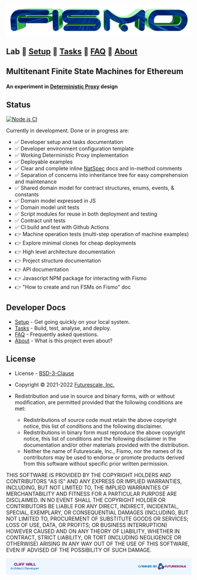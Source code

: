 ![Fismo](docs/images/fismo-logo.png)
## Lab 🧪 [Setup](docs/setup.md) 🧪 [Tasks](docs/tasks.md) 🧪 [FAQ](docs/faq.md) 🧪  [About](docs/about.md)

## Multitenant Finite State Machines for Ethereum
#### An experiment in [Deterministic Proxy](docs/about.md#a-deterministic-proxy-experiment) design

## Status
[![Node.js CI](https://github.com/cliffhall/Fismo/actions/workflows/node.js.yml/badge.svg)](https://github.com/cliffhall/Fismo/actions/workflows/node.js.yml)

Currently in development. Done or in progress are:
- ✅ Developer setup and tasks documentation
- ✅ Developer environment configuration template
- ✅ Working Deterministic Proxy implementation
- ✅ Deployable examples
- ✅ Clear and complete inline [NatSpec](https://docs.soliditylang.org/en/v0.8.11/natspec-format.html?highlight=NatSpec) docs and in-method comments
- ✅ Separation of concerns into inheritance tree for easy comprehension and maintenance
- ✅ Shared domain model for contract structures, enums, events, & constants
- ✅ Domain model expressed in JS
- ✅ Domain model unit tests
- ✅ Script modules for reuse in both deployment and testing
- ✅ Contract unit tests
- ✅ CI build and test with Github Actions
- 👉 Machine operation tests (multi-step operation of machine examples)
- 👉 Explore minimal clones for cheap deployments
- 👉 High level architecture documentation
- 👉 Project structure documentation
- 👉 API documentation
- 👉 Javascript NPM package for interacting with Fismo
- 👉 "How to create and run FSMs on Fismo" doc

## Developer Docs
- [Setup](docs/setup.md) - Get going quickly on your local system.
- [Tasks](docs/tasks.md) - Build, test, analyse, and deploy.
- [FAQ](docs/faq.md) - Frequently asked questions.
- [About](docs/about.md) - What is this project even about?

## License 
* License - [BSD-3-Clause](https://opensource.org/licenses/BSD-3-Clause)
* Copyright © 2021-2022 [Futurescale, Inc.](https://futurescale.com)

* Redistribution and use in source and binary forms, with or without modification, are permitted provided that the following conditions are met:

    * Redistributions of source code must retain the above copyright notice, this list of conditions and the following disclaimer.
    * Redistributions in binary form must reproduce the above copyright notice, this list of conditions and the following disclaimer in the documentation and/or other materials provided with the distribution.
    * Neither the name of Futurescale, Inc., Fismo, nor the names of its contributors may be used to endorse or promote products derived from this software without specific prior written permission.

THIS SOFTWARE IS PROVIDED BY THE COPYRIGHT HOLDERS AND CONTRIBUTORS "AS IS" AND ANY EXPRESS OR IMPLIED WARRANTIES, INCLUDING, BUT NOT LIMITED TO, THE IMPLIED WARRANTIES OF MERCHANTABILITY AND FITNESS FOR A PARTICULAR PURPOSE ARE DISCLAIMED. IN NO EVENT SHALL THE COPYRIGHT HOLDER OR CONTRIBUTORS BE LIABLE FOR ANY DIRECT, INDIRECT, INCIDENTAL, SPECIAL, EXEMPLARY, OR CONSEQUENTIAL DAMAGES (INCLUDING, BUT NOT LIMITED TO, PROCUREMENT OF SUBSTITUTE GOODS OR SERVICES; LOSS OF USE, DATA, OR PROFITS; OR BUSINESS INTERRUPTION) HOWEVER CAUSED AND ON ANY THEORY OF LIABILITY, WHETHER IN CONTRACT, STRICT LIABILITY, OR TORT (INCLUDING NEGLIGENCE OR OTHERWISE) ARISING IN ANY WAY OUT OF THE USE OF THIS SOFTWARE, EVEN IF ADVISED OF THE POSSIBILITY OF SUCH DAMAGE.

![Created by Futurescale](docs/images/created-by.png)